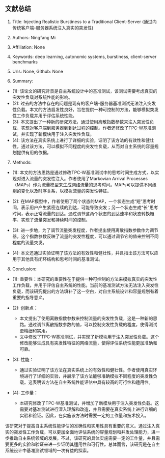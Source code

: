 ## 文献总结




1. Title: Injecting Realistic Burstiness to a Traditional Client-Server (通过向传统客户端-服务器系统注入真实的突发性)

2. Authors: Ningfang Mi

3. Affiliation: None

4. Keywords: deep learning, autonomic systems, burstiness, client-server benchmarks

5. Urls: None, Github: None

6. Summary:
- (1): 该论文的研究背景是自主系统设计中的基准测试，该测试需要考虑真实的突发性负载对系统性能的影响。
- (2): 过去的方法中存在的问题是现有的客户端-服务器基准测试无法注入突发性负载。本文的方法启发性良好，旨在提供一种可控制的方法，能够模拟突发性工作负载并用于评估系统性能。
- (3): 本文提出了一种新的研究方法，通过使用离散指数参数来注入突发性负载，实现对客户端到服务器到到达过程的控制。作者还修改了TPC-W基准测试，并实现了新模块用于注入突发性负载。
- (4): 该方法在真实系统上进行了详细的实验，证明了该方法的有效性和健壮性。通过该方法，可以模拟不同程度的突发性负载，从而对自主系统的容量规划提供有用的依据。
7. Methods:

- (1): 本文的方法思路是通过修改TPC-W基准测试中的思考时间生成方式，以实现对进入流量的突发性注入。作者使用了Markovian Arrival Processes（MAPs）作为流量模型来生成网络流量的思考时间。MAPs可以提供不同级别的变化以及时序关系，以模拟流量的突发性特征。

- (2): 在MAP模型中，作者使用了两个状态的MAP，一个状态生成“短”思考时间，表示用户产生紧密连续的到达，可能导致突发；另一个状态生成“长”思考时间，表示正常流量的到达。通过调节这两个状态的到达速率和状态转换概率，实现了流量突发和持续时间的控制。

- (3): 进一步地，为了调节流量突发程度，作者提出使用离散指数参数作为调节器。这个指数参数反映了流量的突发性程度，可以通过调节它的值来控制不同程度的流量突发。

- (4): 本文还通过实验证明了该方法的有效性和健壮性，并且指出该方法可以应用于其他具有闭环结构和思考时间的基准测试。





8. Conclusion:

- (1): 重要性：本研究的重要性在于提供一种可控制的方法来模拟真实的突发性工作负载，并用于评估自主系统的性能。当前的基准测试方法无法注入突发性负载，而该研究提出的方法填补了这一空白，对自主系统设计和容量规划有着重要的指导意义。

- (2): 创新点：
    - 本文提出了使用离散指数参数来控制流量的突发性负载，这是一种新的思路。通过调节离散指数参数的值，可以控制突发性负载的程度，使得测试更精细和实用。
    - 文中修改了TPC-W基准测试，并实现了新模块用于注入突发性负载。这个修改能够生成具有突发性特征的网络流量，使得评估系统性能更加准确和可靠。

- (3): 性能：
    - 通过实验证明了该方法在真实系统上的有效性和健壮性。作者使用真实环境进行了详细的实验，并展示了该方法能够准确模拟不同程度的突发性负载。这表明该方法在自主系统性能评估中具有较高的可行性和适用性。

- (4): 工作量：
    - 本研究修改了TPC-W基准测试，并增加了新模块用于注入突发性负载。这需要对基准测试进行深入理解和改造，并且需要在真实系统上进行详细的实验和验证。因此，在实施该方法时需要一定的工作量和技术投入。

该研究对于提高自主系统性能评估的准确性和实用性具有重要的意义。通过注入真实的突发性工作负载，可以更加全面地评估系统的容量规划和并发处理能力，进一步推动自主系统领域的发展。不过，该研究的具体实施需要一定的工作量，并且需要更多的实验和验证来进一步证明其适用性和可行性。总体而言，该研究是在自主系统设计中基准测试领域的一次有益的探索。




